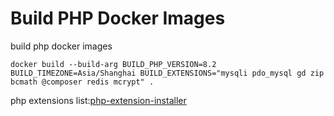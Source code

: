 # Build PHP Docker Images
build php docker images 
```shell
docker build --build-arg BUILD_PHP_VERSION=8.2 BUILD_TIMEZONE=Asia/Shanghai BUILD_EXTENSIONS="mysqli pdo_mysql gd zip bcmath @composer redis mcrypt" .
```
php extensions list:[php-extension-installer](https://github.com/mlocati/docker-php-extension-installer)